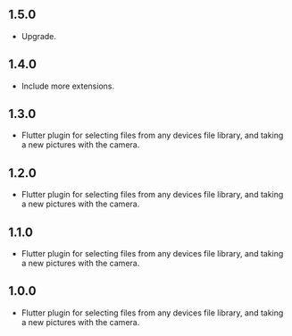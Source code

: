 ## 1.5.0

* Upgrade.

## 1.4.0

* Include more extensions.

## 1.3.0

* Flutter plugin for selecting files from any devices file library, and taking a new pictures with the camera.

## 1.2.0

* Flutter plugin for selecting files from any devices file library, and taking a new pictures with the camera.

## 1.1.0

* Flutter plugin for selecting files from any devices file library, and taking a new pictures with the camera.

## 1.0.0

* Flutter plugin for selecting files from any devices file library, and taking a new pictures with the camera.
